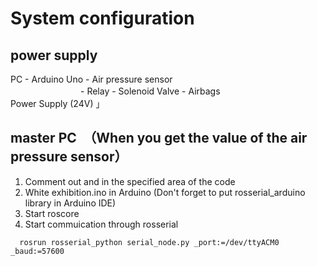 # System configuration
## power supply
PC - Arduino Uno - Air pressure sensor  
　　　　　　　　- Relay - Solenoid Valve - Airbags  
Power Supply (24V) 」 

## master PC　（When you get the value of the air pressure sensor）
1. Comment out and in the specified area of the code
2. White exhibition.ino in Arduino (Don't forget to put rosserial_arduino library in Arduino IDE)
3. Start roscore
4. Start commuication through rosserial 
```
  rosrun rosserial_python serial_node.py _port:=/dev/ttyACM0 _baud:=57600   
```
